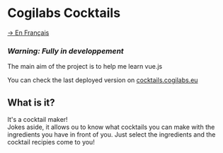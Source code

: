 # Cogilabs Cocktails
[→ En Français](/localizedReadme/README-fr.md)  

### ***Warning: Fully in developpement***

The main aim of the project is to help me learn vue.js

You can check the last deployed version on [cocktails.cogilabs.eu](https://cocktails.cogilabs.eu)

## What is it?

It's a cocktail maker!  
Jokes aside, it allows ou to know what cocktails you can make with the ingredients you have in front of you. Just select the ingredients and the cocktail recipies come to you!